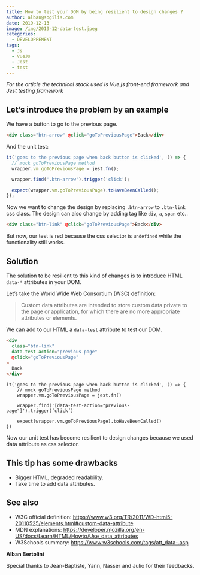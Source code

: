 ```yaml
---
title: How to test your DOM by being resilient to design changes ?
author: alban@sogilis.com
date: 2019-12-13
image: /img/2019-12-data-test.jpeg
categories:
  - DÉVELOPPEMENT
tags:
  - Js
  - VueJs
  - Jest
  - test
---
```


_For the article the technical stack used is Vue.js front-end framework and Jest testing framework_

## Let’s introduce the problem by an example

We have a button to go to the previous page.

```html
<div class="btn-arrow" @click="goToPreviousPage">Back</div>
```

And the unit test:

```js
it('goes to the previous page when back button is clicked', () => {
  // mock goToPreviousPage method
  wrapper.vm.goToPreviousPage = jest.fn();

  wrapper.find('.btn-arrow').trigger('click');

  expect(wrapper.vm.goToPreviousPage).toHaveBeenCalled();
});
```

Now we want to change the design by replacing `.btn-arrow` to `.btn-link` css class.
The design can also change by adding tag like `div`, `a`, `span` etc..

```html
<div class="btn-link" @click="goToPreviousPage">Back</div>
```

But now, our test is red because the css selector is `undefined` while the functionality still works.

## Solution

The solution to be resilient to this kind of changes is to introduce HTML `data-*` attributes in your DOM.

Let’s take the World Wide Web Consortium (W3C) definition:

> Custom data attributes are intended to store custom data private to the page or application, for which there are no more appropriate attributes or elements.

We can add to our HTML a `data-test` attribute to test our DOM.

```html
<div
  class="btn-link"
  data-test-action="previous-page"
  @click="goToPreviousPage"
>
  Back
</div>
```

```js{5}
it('goes to the previous page when back button is clicked', () => {
	// mock goToPreviousPage method
	wrapper.vm.goToPreviousPage = jest.fn()

	wrapper.find('[data-test-action="previous-page"]').trigger(‘click’)

	expect(wrapper.vm.goToPreviousPage).toHaveBeenCalled()
})
```

Now our unit test has become resilient to design changes because we used data attribute as css selector.

## This tip has some drawbacks

- Bigger HTML, degraded readability.
- Take time to add data attributes.

## See also

- W3C official definition: https://www.w3.org/TR/2011/WD-html5-20110525/elements.html#custom-data-attribute
- MDN explanations: https://developer.mozilla.org/en-US/docs/Learn/HTML/Howto/Use_data_attributes
- W3Schools summary: https://www.w3schools.com/tags/att_data-.asp

**Alban Bertolini**

Special thanks to Jean-Baptiste, Yann, Nasser and Julio for their feedbacks.
